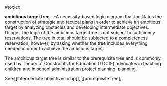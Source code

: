 #tocico

<b>ambitious target tree</b> - -A necessity-based logic diagram that facilitates the construction of  strategic and tactical plans in order to achieve an ambitious target by analyzing obstacles and developing intermediate objectives.
Usage: The logic of the ambitious target tree is not subject to sufficiency reservations.  The tree in total should be subjected to a completeness reservation, however, by asking whether the tree includes everything needed in order to achieve the ambitious target.

 
The ambitious target tree is similar to the prerequisite tree and is commonly used by Theory of 
Constraints for Education (TOCfE) advocates in teaching children and in school administration project planning. planning. 



See:[[intermediate objectives map]], [[prerequisite tree]].
